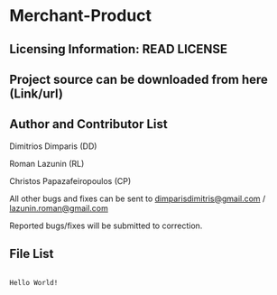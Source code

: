 Merchant-Product
==========

Licensing Information: READ LICENSE 
---
Project  source can be downloaded from here (Link/url) 
----

Author and Contributor List 
-----------
Dimitrios Dimparis (DD) 

Roman Lazunin (RL)

Christos Papazafeiropoulos (CP)

All other bugs and fixes can be sent to dimparisdimitris@gmail.com / lazunin.roman@gmail.com 

Reported bugs/fixes will be submitted to correction. 

File List 
---------
```

Hello World! 

